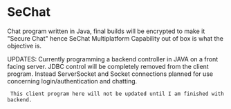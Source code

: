 # SeChat
Chat program written in Java, final builds will be encrypted to make it "Secure Chat" hence SeChat
Multiplatform Capability out of box is what the objective is.

UPDATES:
     Currently programming a backend controller in JAVA on a front facing server. JDBC control will be completely removed from the client program. Instead ServerSocket and Socket connections planned for use concerning login/authentication and chatting. 
     
     This client program here will not be updated until I am finished with backend. 
